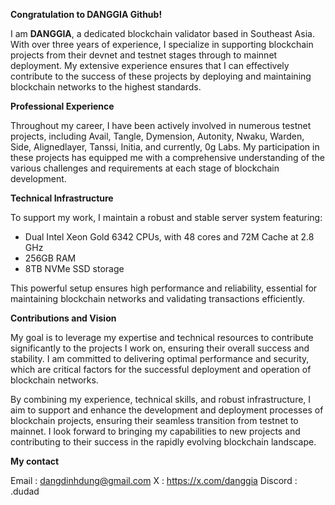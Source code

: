 **Congratulation to DANGGIA Github!**

I am **DANGGIA**, a dedicated blockchain validator based in Southeast Asia. With over three years of experience, I specialize in supporting blockchain projects from their devnet and testnet stages through to mainnet deployment. My extensive experience ensures that I can effectively contribute to the success of these projects by deploying and maintaining blockchain networks to the highest standards.

**Professional Experience**

Throughout my career, I have been actively involved in numerous testnet projects, including Avail, Tangle, Dymension, Autonity, Nwaku, Warden, Side, Alignedlayer, Tanssi, Initia, and currently, 0g Labs. My participation in these projects has equipped me with a comprehensive understanding of the various challenges and requirements at each stage of blockchain development.

**Technical Infrastructure**

To support my work, I maintain a robust and stable server system featuring:

- Dual Intel Xeon Gold 6342 CPUs, with 48 cores and 72M Cache at 2.8 GHz
- 256GB RAM
- 8TB NVMe SSD storage

This powerful setup ensures high performance and reliability, essential for maintaining blockchain networks and validating transactions efficiently.

**Contributions and Vision**

My goal is to leverage my expertise and technical resources to contribute significantly to the projects I work on, ensuring their overall success and stability. I am committed to delivering optimal performance and security, which are critical factors for the successful deployment and operation of blockchain networks.

By combining my experience, technical skills, and robust infrastructure, I aim to support and enhance the development and deployment processes of blockchain projects, ensuring their seamless transition from testnet to mainnet. I look forward to bringing my capabilities to new projects and contributing to their success in the rapidly evolving blockchain landscape.

**My contact**

Email	: dangdinhdung@gmail.com
X	: https://x.com/danggia
Discord	: .dudad
